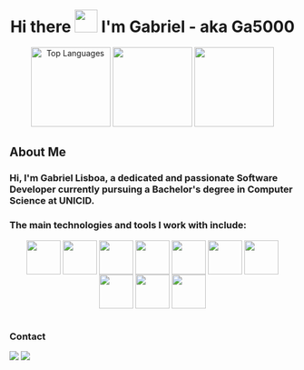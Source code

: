 <h1 align="center">Hi there <img height="40px" src="https://github.com/abdoachhoubi/abdoachhoubi/blob/main/gifs/Hi.gif"/> I'm Gabriel - aka <strong>Ga5000</strong></h1>



<div align="center">
<a  href="https://github.com/Ga5000"><img src="https://github-readme-stats.vercel.app/api/top-langs/?username=Ga5000&layout=compact&hide=cMake,python,css,html&theme=github_dark" height="140em" alt="Top Languages"/></a>
  <a href="https://github.com/Ga5000"><img src="https://github-readme-stats.vercel.app/api?username=Ga5000&show_icons=true&theme=github_dark" height="140em alt="GitHub Stats"/><a/>
     <a href="https://github.com/Ga5000"><img src="https://streak-stats.demolab.com?user=Ga5000&theme=github-dark&border_radius=8&mode=weekly" height="140em"/></a>
  </div>

  ## About Me
  ### Hi, I'm Gabriel Lisboa, a dedicated and passionate Software Developer currently pursuing a Bachelor's degree in Computer Science at UNICID. 
  ### The main technologies and tools I work with include:
    
  <div align="center" style="display: inline-block;">
    <img align="center" height="60px" width="60px" src="https://cdn.jsdelivr.net/gh/devicons/devicon@latest/icons/spring/spring-original.svg"/>
    <img align="center" height="60px" width="60px" src="https://cdn.jsdelivr.net/gh/devicons/devicon@latest/icons/java/java-original.svg"/>
    <img align="center" height="60px" width="60px" src="https://cdn.jsdelivr.net/gh/devicons/devicon@latest/icons/mysql/mysql-original.svg"/>
    <img align="center" height="60px" width="60px" src="https://cdn.jsdelivr.net/gh/devicons/devicon@latest/icons/c/c-original.svg"/>
    <img align="center" height="60px" width="60px" src="https://cdn.jsdelivr.net/gh/devicons/devicon@latest/icons/postman/postman-original.svg"/>
    <img align="center" height="60px" width="60px" src="https://cdn.jsdelivr.net/gh/devicons/devicon@latest/icons/git/git-original.svg"/>
    <img  align="center" height="60px" width="60px" src="https://cdn.jsdelivr.net/gh/devicons/devicon@latest/icons/intellij/intellij-original.svg" />
    <img  align="center" height="60px" width="60px" src="https://cdn.jsdelivr.net/gh/devicons/devicon@latest/icons/dbeaver/dbeaver-original.svg" />
    <img  align="center" height="60px" width="60px" src="https://cdn.jsdelivr.net/gh/devicons/devicon@latest/icons/github/github-original.svg" />
    <img  align="center" height="60px" width="60px" src="https://cdn.jsdelivr.net/gh/devicons/devicon@latest/icons/jetbrains/jetbrains-original.svg" />        
  </div>

#
 ### Contact
  <div align="start" style="display: inline-block;">
    <a href="mailto:gbr.lisboa@gmail.com" target="_blank"><img src="https://img.shields.io/badge/Gmail-D14836?style=for-the-badge&logo=gmail&logoColor=white"/></a>
    <a href="https://www.linkedin.com/in/gabriel-lisboa05/" target="_blank"><img src="https://img.shields.io/badge/LinkedIn-0077B5?style=for-the-badge&logo=linkedin&logoColor=white"/></a>
  </div>

